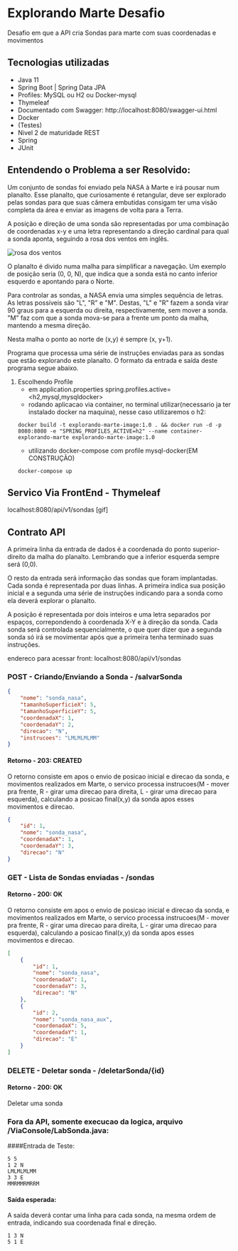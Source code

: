 # Explorando Marte Desafio
Desafio em que a API cria Sondas para marte com suas coordenadas e movimentos

## Tecnologias utilizadas
   
   - Java 11
   - Spring Boot | Spring Data JPA
   - Profiles: MySQL ou H2 ou Docker-mysql
   - Thymeleaf
   - Documentado com Swagger: http://localhost:8080/swagger-ui.html
   - Docker
   - (Testes)
   - Nivel 2 de maturidade REST
   - Spring
   - JUnit

## Entendendo o Problema a ser Resolvido:

Um conjunto de sondas foi enviado pela NASA à Marte e irá pousar num planalto.
Esse planalto, que curiosamente é retangular, deve ser explorado pelas sondas para que suas câmera embutidas consigam ter uma visão completa da área e enviar as imagens de volta para a Terra.

A posição e direção de uma sonda são representadas por uma combinação de coordenadas x-y e uma letra representando a direção cardinal para qual a sonda aponta, seguindo a rosa dos ventos em inglês.

![rosa dos ventos](http://i.imgur.com/li8Ae5L.png "Rosa dos Ventos")

O planalto é divido numa malha para simplificar a navegação. Um exemplo de posição seria (0, 0, N), que indica que a sonda está no canto inferior esquerdo e apontando para o Norte.

Para controlar as sondas, a NASA envia uma simples sequência de letras. As letras possíveis são "L", "R" e "M". Destas, "L" e "R" fazem a sonda virar 90 graus para a esquerda  ou direita, respectivamente, sem mover a sonda. "M" faz com que a sonda mova-se para a frente um ponto da malha, mantendo a mesma direção.

Nesta malha o ponto ao norte de (x,y) é sempre (x, y+1).

Programa que processa uma série de instruções enviadas para as sondas que estão explorando este planalto.
O formato da entrada e saída deste programa segue abaixo.

1. Escolhendo Profile
    - em application.properties spring.profiles.active=<h2,mysql,mysqldocker>
    - rodando aplicacao via container, no terminal utilizar(necessario ja ter instalado docker na maquina), nesse caso utilizaremos o h2:
    ```shell script
    docker build -t explorando-marte-image:1.0 . && docker run -d -p 8080:8080 -e "SPRING_PROFILES_ACTIVE=h2" --name container-explorando-marte explorando-marte-image:1.0
    ```
   - utilizando docker-compose com profile mysql-docker(EM CONSTRUÇÃO)
   ```shell script
   docker-compose up
   ```
## Servico Via FrontEnd - Thymeleaf
localhost:8080/api/v1/sondas
[gif]

    

## Contrato API

A primeira linha da entrada de dados é a coordenada do ponto superior-direito da malha do planalto. Lembrando que a inferior esquerda sempre será (0,0).

O resto da entrada será informação das sondas que foram implantadas. Cada sonda é representada por duas linhas. A primeira indica sua posição inicial e a segunda uma série de instruções indicando para a sonda como ela deverá explorar o planalto.

A posição é representada por dois inteiros e uma letra separados por espaços, correpondendo à coordenada X-Y e à direção da sonda.
Cada sonda será controlada sequencialmente, o que quer dizer que a segunda sonda só irá se movimentar após que a primeira tenha terminado suas instruções.

endereco para acessar front: localhost:8080/api/v1/sondas

### POST - Criando/Enviando a Sonda - /salvarSonda

```json
{
    "nome": "sonda_nasa",
    "tamanhoSuperficieX": 5,
    "tamanhoSuperficieY": 5,
    "coordenadaX": 1,
    "coordenadaY": 2,
    "direcao": "N",
    "instrucoes": "LMLMLMLMM"
}
```

#### Retorno - 203: CREATED
O retorno consiste em apos o envio de posicao inicial e direcao da sonda, e movimentos realizados em Marte, o servico processa instrucoes(M - mover pra frente, R - girar uma direcao para direita, L - girar uma direcao para esquerda),
calculando a posicao final(x,y) da sonda apos esses movimentos e direcao.

```json
{
    "id": 1,
    "nome": "sonda_nasa",
    "coordenadaX": 1,
    "coordenadaY": 3,
    "direcao": "N"
}
```

### GET - Lista de Sondas enviadas - /sondas

#### Retorno - 200: OK
O retorno consiste em apos o envio de posicao inicial e direcao da sonda, e movimentos realizados em Marte, o servico processa instrucoes(M - mover pra frente, R - girar uma direcao para direita, L - girar uma direcao para esquerda),
calculando a posicao final(x,y) da sonda apos esses movimentos e direcao.

```json
[
    {
        "id": 1,
        "nome": "sonda_nasa",
        "coordenadaX": 1,
        "coordenadaY": 3,
        "direcao": "N"
    },
    {
        "id": 2,
        "nome": "sonda_nasa_aux",
        "coordenadaX": 5,
        "coordenadaY": 1,
        "direcao": "E"
    }
]
```

### DELETE - Deletar sonda - /deletarSonda/{id}

#### Retorno - 200: OK
Deletar uma sonda


### Fora da API, somente execucao da logica, arquivo /ViaConsole/LabSonda.java:

####Entrada de Teste:
```
5 5
1 2 N
LMLMLMLMM
3 3 E
MMRMMRMRRM
```

#### Saída esperada:
A saída deverá contar uma linha para cada sonda, na mesma ordem de entrada, indicando sua coordenada final e direção.
```
1 3 N
5 1 E
